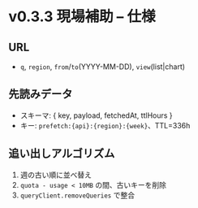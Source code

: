 # v0.3.3 現場補助 – 仕様

## URL
- `q`, `region`, `from`/`to`(YYYY-MM-DD), `view`(list|chart)

## 先読みデータ
- スキーマ: { key, payload, fetchedAt, ttlHours }
- キー: `prefetch:{api}:{region}:{week}`、TTL=336h

## 追い出しアルゴリズム
1. 週の古い順に並べ替え
2. `quota - usage < 10MB` の間、古いキーを削除
3. `queryClient.removeQueries` で整合
